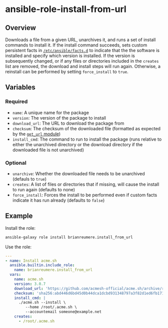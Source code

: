 # ansible-role-install-from-url

## Overview

Downloads a file from a given URL, unarchives it, and runs a set of install commands to install it. If the install command succeeds, sets custom persistent facts in [`/etc/ansible/facts.d`](https://docs.ansible.com/ansible/latest/playbook_guide/playbooks_vars_facts.html#facts-d-or-local-facts) to indicate that the the software is installed and specify which version is installed. If the version is subsequently changed, or if any files or directories included in the `creates` list are removed, the download and install steps will run again. Otherwise, a reinstall can be performed by setting `force_install` to `true`.

## Variables

### Required

- `name`: A unique name for the package
- `version`: The version of the package to install
- `download_url`: The URL to download the package from
- `checksum`: The checksum of the downloaded file (formatted as expected by the [`get_url` module](https://docs.ansible.com/ansible/latest/collections/ansible/builtin/get_url_module.html))
- `install_cmd`: The command to run to install the package (runs relative to either the unarchived directory or the download directory if the downloaded file is not unarchived)

### Optional

- `unarchive`: Whether the downloaded file needs to be unarchived (defauls to `true`)
- `creates`: A list of files or directories that if missing, will cause the install to run again (defaults to none)
- `force_install`: Forces the install to be performed even if custom facts indicate it has run already (defaults to `false`)

## Example

Install the role:

```sh
ansible-galaxy role install brianreumere.install_from_url
```

Use the role:

```yaml
---
- name: Install acme.sh
  ansible.builtin.include_role:
    name: brianreumere.install_from_url
  vars:
    name: acme.sh
    version: 3.0.7
    download_url: 'https://github.com/acmesh-official/acme.sh/archive/refs/tags/3.0.7.tar.gz'
    checksum: 'sha256:abd446d6bd45d0b44dca1dcbd931348797a3f82d1ed6fb171472eaf851a8d849'
    install_cmd: |
      ./acme.sh --install \
         --home /root/.acme.sh \
         --accountemail someone@example.net
    creates:
      - /root/.acme.sh
```
